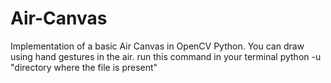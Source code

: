 # Air-Canvas
Implementation of a basic Air Canvas in OpenCV Python.
You can draw using hand gestures in the air. 
run this command in your terminal python -u "directory where the file is present"
